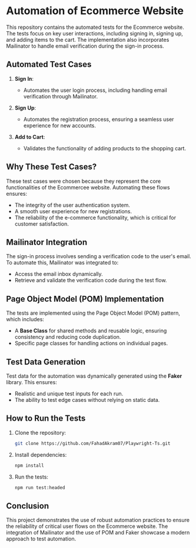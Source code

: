 # Automation of Ecommerce Website

This repository contains the automated tests for the Ecommerce website. The tests focus on key user interactions, including signing in, signing up, and adding items to the cart. The implementation also incorporates Mailinator to handle email verification during the sign-in process.

## Automated Test Cases

1. **Sign In**:
   - Automates the user login process, including handling email verification through Mailinator.

2. **Sign Up**:
   - Automates the registration process, ensuring a seamless user experience for new accounts.

3. **Add to Cart**:
   - Validates the functionality of adding products to the shopping cart.

## Why These Test Cases?

These test cases were chosen because they represent the core functionalities of the Ecommercee website. Automating these flows ensures:
- The integrity of the user authentication system.
- A smooth user experience for new registrations.
- The reliability of the e-commerce functionality, which is critical for customer satisfaction.

## Mailinator Integration

The sign-in process involves sending a verification code to the user's email. To automate this, Mailinator was integrated to:
- Access the email inbox dynamically.
- Retrieve and validate the verification code during the test flow.

## Page Object Model (POM) Implementation

The tests are implemented using the Page Object Model (POM) pattern, which includes:
- A **Base Class** for shared methods and reusable logic, ensuring consistency and reducing code duplication.
- Specific page classes for handling actions on individual pages.

## Test Data Generation

Test data for the automation was dynamically generated using the **Faker** library. This ensures:
- Realistic and unique test inputs for each run.
- The ability to test edge cases without relying on static data.

## How to Run the Tests

1. Clone the repository:
   ```bash
   git clone https://github.com/FahadAkram07/Playwright-Ts.git
   ```

2. Install dependencies:
   ```bash
   npm install
   ```

3. Run the tests:
   ```bash
   npm run test:headed 
   ```

## Conclusion

This project demonstrates the use of robust automation practices to ensure the reliability of critical user flows on the Ecommerce website. The integration of Mailinator and the use of POM and Faker showcase a modern approach to test automation.
